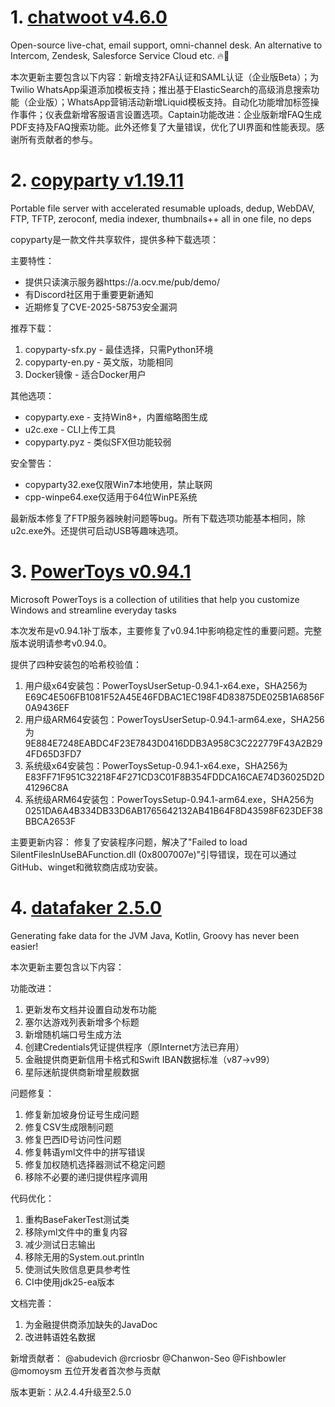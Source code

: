 
# 1. [chatwoot v4.6.0](https://github.com/chatwoot/chatwoot/releases/tag/v4.6.0)  
Open-source live-chat, email support, omni-channel desk. An alternative to Intercom, Zendesk, Salesforce Service Cloud etc. 🔥💬

本次更新主要包含以下内容：新增支持2FA认证和SAML认证（企业版Beta）；为Twilio WhatsApp渠道添加模板支持；推出基于ElasticSearch的高级消息搜索功能（企业版）；WhatsApp营销活动新增Liquid模板支持。自动化功能增加标签操作事件；仪表盘新增客服语言设置选项。Captain功能改进：企业版新增FAQ生成PDF支持及FAQ搜索功能。此外还修复了大量错误，优化了UI界面和性能表现。感谢所有贡献者的参与。

# 2. [copyparty v1.19.11](https://github.com/9001/copyparty/releases/tag/v1.19.11)  
Portable file server with accelerated resumable uploads, dedup, WebDAV, FTP, TFTP, zeroconf, media indexer, thumbnails++ all in one file, no deps

copyparty是一款文件共享软件，提供多种下载选项：

主要特性：
- 提供只读演示服务器https://a.ocv.me/pub/demo/
- 有Discord社区用于重要更新通知
- 近期修复了CVE-2025-58753安全漏洞

推荐下载：
1. copyparty-sfx.py - 最佳选择，只需Python环境
2. copyparty-en.py - 英文版，功能相同
3. Docker镜像 - 适合Docker用户

其他选项：
- copyparty.exe - 支持Win8+，内置缩略图生成
- u2c.exe - CLI上传工具
- copyparty.pyz - 类似SFX但功能较弱

安全警告：
- copyparty32.exe仅限Win7本地使用，禁止联网
- cpp-winpe64.exe仅适用于64位WinPE系统

最新版本修复了FTP服务器映射问题等bug。所有下载选项功能基本相同，除u2c.exe外。还提供可启动USB等趣味选项。

# 3. [PowerToys v0.94.1](https://github.com/microsoft/PowerToys/releases/tag/v0.94.1)  
Microsoft PowerToys is a collection of utilities that help you customize Windows and streamline everyday tasks

本次发布是v0.94.1补丁版本，主要修复了v0.94.1中影响稳定性的重要问题。完整版本说明请参考v0.94.0。

提供了四种安装包的哈希校验值：
1. 用户级x64安装包：PowerToysUserSetup-0.94.1-x64.exe，SHA256为E69C4E506FB1081F52A45E46FDBAC1EC198F4D83875DE025B1A6856F0A9436EF
2. 用户级ARM64安装包：PowerToysUserSetup-0.94.1-arm64.exe，SHA256为9E884E7248EABDC4F23E7843D0416DDB3A958C3C222779F43A2B294FD65D3FD7
3. 系统级x64安装包：PowerToysSetup-0.94.1-x64.exe，SHA256为E83FF71F951C32218F4F271CD3C01F8B354FDDCA16CAE74D36025D2D41296C8A
4. 系统级ARM64安装包：PowerToysSetup-0.94.1-arm64.exe，SHA256为0251DA6A4B334DB33D6AB1765642132AB41B64F8D43598F623DEF38BBCA2653F

主要更新内容：
修复了安装程序问题，解决了"Failed to load SilentFilesInUseBAFunction.dll (0x8007007e)"引导错误，现在可以通过GitHub、winget和微软商店成功安装。

# 4. [datafaker 2.5.0](https://github.com/datafaker-net/datafaker/releases/tag/2.5.0)  
Generating fake data for the JVM Java, Kotlin, Groovy has never been easier!

本次更新主要包含以下内容：

功能改进：
1. 更新发布文档并设置自动发布功能
2. 塞尔达游戏列表新增多个标题
3. 新增随机端口号生成方法
4. 创建Credentials凭证提供程序（原Internet方法已弃用）
5. 金融提供商更新信用卡格式和Swift IBAN数据标准（v87→v99）
6. 星际迷航提供商新增星舰数据

问题修复：
1. 修复新加坡身份证号生成问题
2. 修复CSV生成限制问题
3. 修复巴西ID号访问性问题
4. 修复韩语yml文件中的拼写错误
5. 修复加权随机选择器测试不稳定问题
6. 移除不必要的递归提供程序调用

代码优化：
1. 重构BaseFakerTest测试类
2. 移除yml文件中的重复内容
3. 减少测试日志输出
4. 移除无用的System.out.println
5. 使测试失败信息更具参考性
6. CI中使用jdk25-ea版本

文档完善：
1. 为金融提供商添加缺失的JavaDoc
2. 改进韩语姓名数据

新增贡献者：
@abudevich @rcriosbr @Chanwon-Seo @Fishbowler @momoysm 五位开发者首次参与贡献

版本更新：从2.4.4升级至2.5.0

